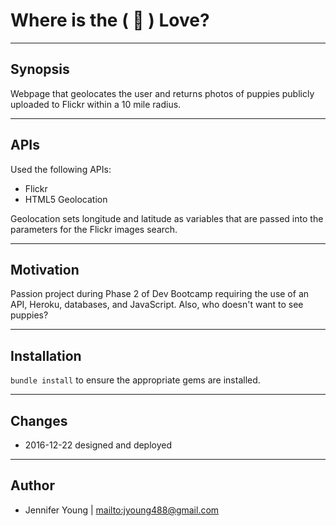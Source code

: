 # Where is the ( 🐶 ) Love?

----
## Synopsis

Webpage that geolocates the user and returns photos of puppies publicly uploaded to Flickr within a 10 mile radius.

----
## APIs
Used the following APIs:

* Flickr
* HTML5 Geolocation

Geolocation sets longitude and latitude as variables that are passed into the parameters for the Flickr images search.


----
## Motivation

Passion project during Phase 2 of Dev Bootcamp requiring the use of an API, Heroku, databases, and JavaScript. Also, who doesn't want to see puppies?

----
## Installation

`bundle install` to ensure the appropriate gems are installed.

----
## Changes
* 2016-12-22 designed and deployed

----
## Author
* Jennifer Young | <mailto:jyoung488@gmail.com>
